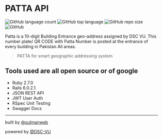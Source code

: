 # PATTA API

![GitHub language count](https://img.shields.io/github/languages/count/DSCVU/patta-api?color=%23ff0000&style=for-the-badge) ![GitHub top language](https://img.shields.io/github/languages/top/DSCVU/patta-api?style=for-the-badge) ![GitHub repo size](https://img.shields.io/github/repo-size/DSCVU/Patta-api?color=%23000000&style=for-the-badge) ![GitHub](https://img.shields.io/github/license/DSCVU/patta-api?color=%2300D000&style=for-the-badge)

Patta is a 10-digit Building Entrance geo-address assigned by DSC VU. This number plate/ QR CODE with Patta Number is posted at the entrance of every building in Pakistan All areas.

> PATTA for smart geographic addressing system

## Tools used are all open source or of google

- Ruby 2.7.0
- Rails 6.0.2.1
- JSON REST API
- JWT User Auth
- RSpec Unit Testing
- Swagger Docs

---

built by [@sulmanweb](https://sulmanweb.com)

powered by [@DSC-VU](https://dscvu.com)
